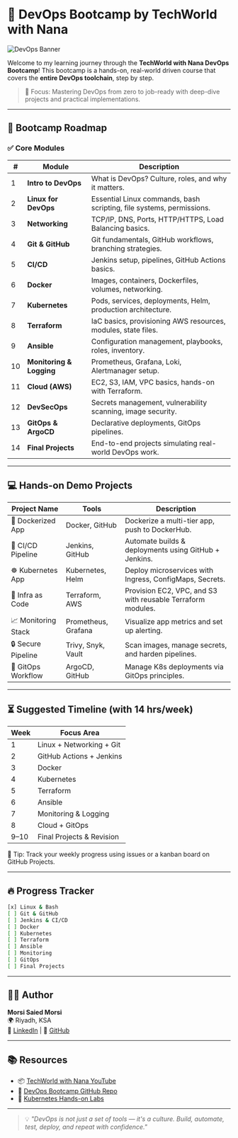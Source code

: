# 🚀 DevOps Bootcamp by TechWorld with Nana

![DevOps Banner]([https://media.giphy.com/media/Y4bzv6DYbYzy8jDnoW/giphy.gif](https://devopscontainer.com/img/DEVOPS.gif))

Welcome to my learning journey through the **TechWorld with Nana DevOps Bootcamp**! This bootcamp is a hands-on, real-world driven course that covers the **entire DevOps toolchain**, step by step.

> 📍 Focus: Mastering DevOps from zero to job-ready with deep-dive projects and practical implementations.

---

## 🧭 Bootcamp Roadmap

### ✅ Core Modules

| # | Module | Description |
|--|--------|-------------|
| 1 | **Intro to DevOps** | What is DevOps? Culture, roles, and why it matters. |
| 2 | **Linux for DevOps** | Essential Linux commands, bash scripting, file systems, permissions. |
| 3 | **Networking** | TCP/IP, DNS, Ports, HTTP/HTTPS, Load Balancing basics. |
| 4 | **Git & GitHub** | Git fundamentals, GitHub workflows, branching strategies. |
| 5 | **CI/CD** | Jenkins setup, pipelines, GitHub Actions basics. |
| 6 | **Docker** | Images, containers, Dockerfiles, volumes, networking. |
| 7 | **Kubernetes** | Pods, services, deployments, Helm, production architecture. |
| 8 | **Terraform** | IaC basics, provisioning AWS resources, modules, state files. |
| 9 | **Ansible** | Configuration management, playbooks, roles, inventory. |
|10 | **Monitoring & Logging** | Prometheus, Grafana, Loki, Alertmanager setup. |
|11 | **Cloud (AWS)** | EC2, S3, IAM, VPC basics, hands-on with Terraform. |
|12 | **DevSecOps** | Secrets management, vulnerability scanning, image security. |
|13 | **GitOps & ArgoCD** | Declarative deployments, GitOps pipelines. |
|14 | **Final Projects** | End-to-end projects simulating real-world DevOps work. |

---

## 💻 Hands-on Demo Projects

| Project Name | Tools | Description |
|--------------|-------|-------------|
| 🐳 Dockerized App | Docker, GitHub | Dockerize a multi-tier app, push to DockerHub. |
| 🔁 CI/CD Pipeline | Jenkins, GitHub | Automate builds & deployments using GitHub + Jenkins. |
| ☸️ Kubernetes App | Kubernetes, Helm | Deploy microservices with Ingress, ConfigMaps, Secrets. |
| 🧰 Infra as Code | Terraform, AWS | Provision EC2, VPC, and S3 with reusable Terraform modules. |
| 📈 Monitoring Stack | Prometheus, Grafana | Visualize app metrics and set up alerting. |
| 🔒 Secure Pipeline | Trivy, Snyk, Vault | Scan images, manage secrets, and harden pipelines. |
| 🔁 GitOps Workflow | ArgoCD, GitHub | Manage K8s deployments via GitOps principles. |

---

## ⏳ Suggested Timeline (with 14 hrs/week)

| Week | Focus Area |
|------|------------|
| 1 | Linux + Networking + Git |
| 2 | GitHub Actions + Jenkins |
| 3 | Docker |
| 4 | Kubernetes |
| 5 | Terraform |
| 6 | Ansible |
| 7 | Monitoring & Logging |
| 8 | Cloud + GitOps |
| 9–10 | Final Projects & Revision |

🧠 Tip: Track your weekly progress using issues or a kanban board on GitHub Projects.

---

## 🔥 Progress Tracker

```bash
[x] Linux & Bash
[ ] Git & GitHub
[ ] Jenkins & CI/CD
[ ] Docker
[ ] Kubernetes
[ ] Terraform
[ ] Ansible
[ ] Monitoring
[ ] GitOps
[ ] Final Projects
```

---

## 🧑‍💻 Author

**Morsi Saied Morsi**  
🌍 Riyadh, KSA  
🔗 [LinkedIn](https://www.linkedin.com/in/morsi-saied/) | 🐙 [GitHub](https://github.com/Morsi-Saied)

---

## 📚 Resources

- 📦 [TechWorld with Nana YouTube](https://www.youtube.com/c/TechWorldwithNana)
- 📘 [DevOps Bootcamp GitHub Repo](https://github.com/techworld-with-nana/devops-bootcamp)
- 📘 [Kubernetes Hands-on Labs](https://www.katacoda.com/courses/kubernetes)

---

> 💡 *"DevOps is not just a set of tools — it's a culture. Build, automate, test, deploy, and repeat with confidence."*
